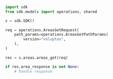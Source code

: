 <!-- Start SDK Example Usage -->
```python
import sdk
from sdk.models import operations, shared

s = sdk.SDK()
    
req = operations.AreasGetRequest(
    path_params=operations.AreasGetPathParams(
        version="voluptas",
    ),
)
    
res = s.areas.areas_get(req)

if res.area_response is not None:
    # handle response
```
<!-- End SDK Example Usage -->